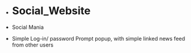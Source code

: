 + # Social_Website
+ Social Mania 

+ Simple Log-in/ password Prompt popup, with simple linked news feed from other users
